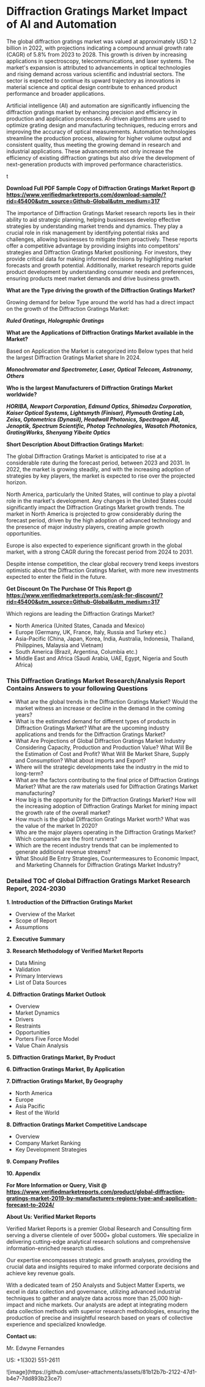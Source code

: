 <h1>Diffraction Gratings Market Impact of AI and Automation</h1><p>The global diffraction gratings market was valued at approximately USD 1.2 billion in 2022, with projections indicating a compound annual growth rate (CAGR) of 5.8% from 2023 to 2028. This growth is driven by increasing applications in spectroscopy, telecommunications, and laser systems. The market's expansion is attributed to advancements in optical technologies and rising demand across various scientific and industrial sectors. The sector is expected to continue its upward trajectory as innovations in material science and optical design contribute to enhanced product performance and broader applications.</p><p>Artificial intelligence (AI) and automation are significantly influencing the diffraction gratings market by enhancing precision and efficiency in production and application processes. AI-driven algorithms are used to optimize grating design and manufacturing techniques, reducing errors and improving the accuracy of optical measurements. Automation technologies streamline the production process, allowing for higher volume output and consistent quality, thus meeting the growing demand in research and industrial applications. These advancements not only increase the efficiency of existing diffraction gratings but also drive the development of next-generation products with improved performance characteristics.</p>t</p><p id="" class=""><strong>Download Full PDF Sample Copy of Diffraction Gratings Market Report @ <a href="https://www.verifiedmarketreports.com/download-sample/?rid=45400&utm_source=Github-Global&utm_medium=317" target="_blank">https://www.verifiedmarketreports.com/download-sample/?rid=45400&utm_source=Github-Global&utm_medium=317</a></strong></p><p>The importance of&nbsp;Diffraction Gratings Market research reports lies in their ability to aid strategic planning, helping businesses develop effective strategies by understanding market trends and dynamics. They play a crucial role in risk management by identifying potential risks and challenges, allowing businesses to mitigate them proactively. These reports offer a competitive advantage by providing insights into competitors' strategies and Diffraction Gratings Market positioning. For investors, they provide critical data for making informed decisions by highlighting market forecasts and growth potential. Additionally, market research reports guide product development by understanding consumer needs and preferences, ensuring products meet market demands and drive business growth.</p><p><strong>What are the&nbsp;Type driving the growth of the Diffraction Gratings Market?</strong></p><p id="" class="">Growing demand for below Type around the world has had a direct impact on the growth of the Diffraction Gratings Market:</p><em><strong>Ruled Gratings, Holographic Gratings</strong></em></p><strong>What are the&nbsp;Applications&nbsp;of Diffraction Gratings Market available in the Market?</strong></p><p id="" class="">Based on Application the Market is categorized into Below types that held the largest Diffraction Gratings Market share In 2024.</p><em><strong>Monochromator and Spectrometer, Laser, Optical Telecom, Astronomy, Others</strong></em></p><strong>Who is the largest Manufacturers of Diffraction Gratings Market worldwide?</strong></p><p><em><strong>HORIBA, Newport Corporation, Edmund Optics, Shimadzu Corporation, Kaiser Optical Systems, Lightsmyth (Finisar), Plymouth Grating Lab, Zeiss, Optometrics (Dynasil), Headwall Photonics, Spectrogon AB, Jenoptik, Spectrum Scientific, Photop Technologies, Wasatch Photonics, GratingWorks, Shenyang Yibeite Optics</strong></em></p><p id="" class=""><strong>Short Description About Diffraction Gratings Market:</strong></p><p>The global Diffraction Gratings Market is anticipated to rise at a considerable rate during the forecast period, between 2023 and 2031. In 2022, the market is growing steadily, and with the increasing adoption of strategies by key players, the market is expected to rise over the projected horizon.</p><p>North America, particularly the United States, will continue to play a pivotal role in the market's development. Any changes in the United States could significantly impact the Diffraction Gratings Market growth trends. The market in North America is projected to grow considerably during the forecast period, driven by the high adoption of advanced technology and the presence of major industry players, creating ample growth opportunities.</p><p>Europe is also expected to experience significant growth in the global market, with a strong CAGR during the forecast period from 2024 to 2031.</p><p>Despite intense competition, the clear global recovery trend keeps investors optimistic about the Diffraction Gratings Market, with more new investments expected to enter the field in the future.</p><p id="" class=""><strong>Get Discount On The Purchase Of This Report @ <a href="https://www.verifiedmarketreports.com/ask-for-discount/?rid=45400&utm_source=Github-Global&utm_medium=317" target="_blank">https://www.verifiedmarketreports.com/ask-for-discount/?rid=45400&utm_source=Github-Global&utm_medium=317</a></strong></p>Which regions are leading the Diffraction Gratings Market?</p><ul><li>North America (United States, Canada and Mexico)</li><li>Europe (Germany, UK, France, Italy, Russia and Turkey etc.)</li><li>Asia-Pacific (China, Japan, Korea, India, Australia, Indonesia, Thailand, Philippines, Malaysia and Vietnam)</li><li>South America (Brazil, Argentina, Columbia etc.)</li><li>Middle East and Africa (Saudi Arabia, UAE, Egypt, Nigeria and South Africa)</li></ul><h3 id="" class="">This Diffraction Gratings Market Research/Analysis Report Contains Answers to your following Questions</h3><ul><li>What are the global trends in the Diffraction Gratings Market? Would the market witness an increase or decline in the demand in the coming years?</li><li>What is the estimated demand for different types of products in Diffraction Gratings Market? What are the upcoming industry applications and trends for the Diffraction Gratings Market?</li><li>What Are Projections of Global Diffraction Gratings Market Industry Considering Capacity, Production and Production Value? What Will Be the Estimation of Cost and Profit? What Will Be Market Share, Supply and Consumption? What about imports and Export?</li><li>Where will the strategic developments take the industry in the mid to long-term?</li><li>What are the factors contributing to the final price of Diffraction Gratings Market? What are the raw materials used for Diffraction Gratings Market manufacturing?</li><li>How big is the opportunity for the Diffraction Gratings Market? How will the increasing adoption of Diffraction Gratings Market for mining impact the growth rate of the overall market?</li><li>How much is the global Diffraction Gratings Market worth? What was the value of the market In 2020?</li><li>Who are the major players operating in the Diffraction Gratings Market? Which companies are the front runners?</li><li>Which are the recent industry trends that can be implemented to generate additional revenue streams?</li><li>What Should Be Entry Strategies, Countermeasures to Economic Impact, and Marketing Channels for Diffraction Gratings Market Industry?</li></ul><h3 id="" class="">Detailed TOC of Global Diffraction Gratings Market Research Report, 2024-2030</h3><p id="" class=""><strong>1. Introduction of the Diffraction Gratings Market</strong></p><ul><li>Overview of the Market</li><li>Scope of Report</li><li>Assumptions</li></ul><p id="" class=""><strong>2. Executive Summary</strong></p><p id="" class=""><strong>3. Research Methodology of Verified Market Reports</strong></p><ul><li>Data Mining</li><li>Validation</li><li>Primary Interviews</li><li>List of Data Sources</li></ul><p id="" class=""><strong>4. Diffraction Gratings Market Outlook</strong></p><ul><li>Overview</li><li>Market Dynamics</li><li>Drivers</li><li>Restraints</li><li>Opportunities</li><li>Porters Five Force Model</li><li>Value Chain Analysis</li></ul><p id="" class=""><strong>5. Diffraction Gratings Market, By Product</strong></p><p id="" class=""><strong>6. Diffraction Gratings Market, By Application</strong></p><p id="" class=""><strong>7. Diffraction Gratings Market, By Geography</strong></p><ul><li>North America</li><li>Europe</li><li>Asia Pacific</li><li>Rest of the World</li></ul><p id="" class=""><strong>8. Diffraction Gratings Market Competitive Landscape</strong></p><ul><li>Overview</li><li>Company Market Ranking</li><li>Key Development Strategies</li></ul><p id="" class=""><strong>9. Company Profiles</strong></p><p id="" class=""><strong>10. Appendix</strong></p><p id="" class=""><strong>For More Information or Query, Visit @ <a href="https://www.verifiedmarketreports.com/product/global-diffraction-gratings-market-2019-by-manufacturers-regions-type-and-application-forecast-to-2024/" target="_blank">https://www.verifiedmarketreports.com/product/global-diffraction-gratings-market-2019-by-manufacturers-regions-type-and-application-forecast-to-2024/</a></strong></p><p id="" class=""><strong>About Us: Verified Market Reports</strong></p><p id="" class="">Verified Market Reports is a premier Global Research and Consulting firm serving a diverse clientele of over 5000+ global customers. We specialize in delivering cutting-edge analytical research solutions and comprehensive information-enriched research studies.</p><p id="" class="">Our expertise encompasses strategic and growth analyses, providing the crucial data and insights required to make informed corporate decisions and achieve key revenue goals.</p><p id="" class="">With a dedicated team of 250 Analysts and Subject Matter Experts, we excel in data collection and governance, utilizing advanced industrial techniques to gather and analyze data across more than 25,000 high-impact and niche markets. Our analysts are adept at integrating modern data collection methods with superior research methodologies, ensuring the production of precise and insightful research based on years of collective experience and specialized knowledge.</p><p id="" class=""><strong>Contact us:</strong></p><p id="" class="">Mr. Edwyne Fernandes</p><p id="" class="">US: +1(302) 551-2611</p>
![image](https://github.com/user-attachments/assets/81b12b7b-2122-47d1-b4e7-7dd893b23ce7)
